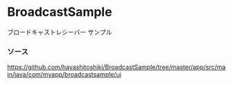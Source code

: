# BroadcastSample
ブロードキャストレシーバー サンプル

### ソース
https://github.com/hayashitoshiki/BroadcastSample/tree/master/app/src/main/java/com/myapp/broadcastsample/ui

